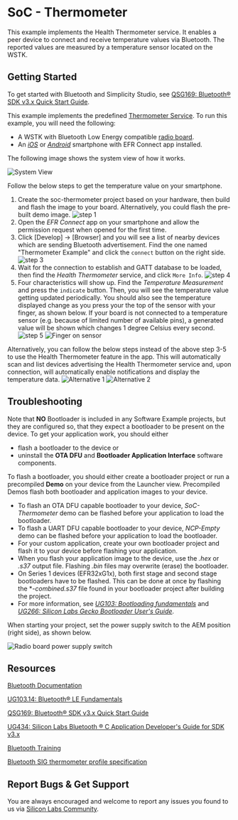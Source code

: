 # SoC - Thermometer

This example implements the Health Thermometer service. It enables a peer device to connect and receive temperature values via Bluetooth. The reported values are measured by a temperature sensor located on the WSTK.



## Getting Started

To get started with Bluetooth and Simplicity Studio, see [QSG169: Bluetooth® SDK v3.x Quick Start Guide](https://www.silabs.com/documents/public/quick-start-guides/qsg169-bluetooth-sdk-v3x-quick-start-guide.pdf).

This example implements the predefined [Thermometer Service](https://www.bluetooth.com/xml-viewer/?src=https://www.bluetooth.com/wp-content/uploads/Sitecore-Media-Library/Gatt/Xml/Services/org.bluetooth.service.health_thermometer.xml). To run this example, you will need the following:

- A WSTK with Bluetooth Low Energy compatible [radio board](https://www.silabs.com/wireless/bluetooth).
- An *[iOS](https://itunes.apple.com/us/app/silicon-labs-blue-gecko-wstk/id1030932759?mt=8)* or *[Android](https://play.google.com/store/apps/details?id=com.siliconlabs.bledemo)* smartphone with EFR Connect app installed.

The following image shows the system view of how it works.

![System View](readme_img1.png)

Follow the below steps to get the temperature value on your smartphone.

1. Create the soc-thermometer project based on your hardware, then build and flash the image to your board. Alternatively, you could flash the pre-built demo image.
![step 1](readme_img2.png)
2. Open the *EFR Connect* app on your smartphone and allow the permission request when opened for the first time.
3. Click [Develop] -> [Browser] and you will see a list of nearby devices which are sending Bluetooth advertisement. Find the one named "Thermometer Example" and click the `connect` button on the right side.
![step 3](readme_img3.png)
4. Wait for the connection to establish and GATT database to be loaded, then find the *Health Thermometer* service, and click `More Info`.
![step 4](readme_img4.png)
5. Four characteristics will show up. Find the *Temperature Measurement* and press the `indicate` button. Then, you will see the temperature value getting updated periodically. You should also see the temperature displayed change as you press your the top of the sensor with your finger, as shown below. If your board is not connected to a temperature sensor (e.g. because of limited number of available pins), a generated value will be shown which changes 1 degree Celsius every second.
![step 5](readme_img5.png)
![Finger on sensor](readme_img6.PNG)

Alternatively, you can follow the below steps instead of the above step 3-5 to use the Health Thermometer feature in the app. This will automatically scan and list devices advertising the Health Thermometer service and, upon connection, will automatically enable notifications and display the temperature data.
![Alternative 1](readme_img7.PNG)
![Alternative 2](readme_img8.PNG)



## Troubleshooting

Note that __NO__ Bootloader is included in any Software Example projects, but they are configured so, that they expect a bootloader to be present on the device. To get your application work, you should either
- flash a bootloader to the device or
- uninstall the **OTA DFU** and **Bootloader Application Interface** software components.

To flash a bootloader, you should either create a bootloader project or run a precompiled **Demo** on your device from the Launcher view. Precompiled Demos flash both bootloader and application images to your device.

- To flash an OTA DFU capable bootloader to your device, *SoC-Thermometer* demo can be flashed before your application to load the bootloader.
- To flash a UART DFU capable bootloader to your device, *NCP-Empty* demo can be flashed before your application to load the bootloader.
- For your custom application, create your own bootloader project and flash it to your device before flashing your application.
- When you flash your application image to the device, use the *.hex* or *.s37* output file. Flashing *.bin* files may overwrite (erase) the bootloader.
- On Series 1 devices (EFR32xG1x), both first stage and second stage bootloaders have to be flashed. This can be done at once by flashing the **-combined.s37* file found in your bootloader project after building the project.
- For more information, see *[UG103: Bootloading fundamentals](https://www.silabs.com/documents/public/user-guides/ug103-06-fundamentals-bootloading.pdf)* and *[UG266: Silicon Labs Gecko Bootloader User's Guide](https://www.silabs.com/documents/public/user-guides/ug266-gecko-bootloader-user-guide.pdf)*.

When starting your project, set the power supply switch to the AEM position (right side), as shown below.

![Radio board power supply switch](readme_img0.png)



## Resources

[Bluetooth Documentation](https://docs.silabs.com/bluetooth/latest/)

[UG103.14: Bluetooth® LE Fundamentals](https://www.silabs.com/documents/public/user-guides/ug103-14-fundamentals-ble.pdf)

[QSG169: Bluetooth® SDK v3.x Quick Start Guide](https://www.silabs.com/documents/public/quick-start-guides/qsg169-bluetooth-sdk-v3x-quick-start-guide.pdf)

[UG434: Silicon Labs Bluetooth ® C Application Developer's Guide for SDK v3.x](https://www.silabs.com/documents/public/user-guides/ug434-bluetooth-c-soc-dev-guide-sdk-v3x.pdf)

[Bluetooth Training](https://www.silabs.com/support/training/bluetooth)

[Bluetooth SIG thermometer profile specification](https://www.bluetooth.org/docman/handlers/downloaddoc.ashx?doc_id=238687&_ga=2.28821308.120082263.1538382903-201228904.1529395147)



## Report Bugs & Get Support

You are always encouraged and welcome to report any issues you found to us via [Silicon Labs Community](https://www.silabs.com/community).